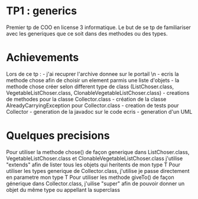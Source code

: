 # TP1 : generics

Premier tp de COO en license 3 informatique. Le but de se tp de familiariser avec les generiques que ce soit dans des methodes ou des types.

# Achievements

Lors de ce tp :
    - j'ai recuprer l'archive donnee sur le portail \n
    - ecris la methode chose afin de choisir un element parmis une liste d'objets
    - la methode chose créer selon different type de class (ListChoser.class, VegetableListChoser.class, ClonableVegetableListChoser.class)
    - creations de methodes pour la classe Collector.class
    - création de la classe AlreadyCarryingException pour Collector.class
    - creation de tests pour Collector
    - generation de la javadoc sur le code ecris
    - generation d'un UML

# Quelques precisions

Pour utiliser la methode chose() de façon generique dans ListChoser.class, VegetableListChoser.class et ClonableVegetableListChoser.class
j'utilise "extends" afin de lister tous les objets qui heritents de mon type T
Pour utiliser les types generique de Collector.class, j'utilise je passe directement en parametre mon type T
Pour utiliser les methode giveTo() de façon génerique dans Collector.class, j'uilise "super" afin de pouvoir donner un objet du même type ou appellant la superclass


